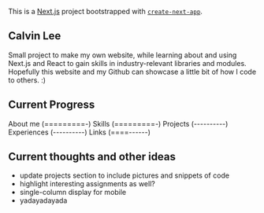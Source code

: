 This is a [Next.js](https://nextjs.org/) project bootstrapped with [`create-next-app`](https://github.com/vercel/next.js/tree/canary/packages/create-next-app).

## Calvin Lee

Small project to make my own website, while learning about and using Next.js and React to gain skills in industry-relevant libraries and modules. Hopefully this website and my Github can showcase a little bit of how I code to others. :)

## Current Progress

About me    (=========-)
Skills      (=========-)
Projects    (----------)
Experiences (----------)
Links       (====------)


## Current thoughts and other ideas

* update projects section to include pictures and snippets of code
* highlight interesting assignments as well?
* single-column display for mobile
* yadayadayada
